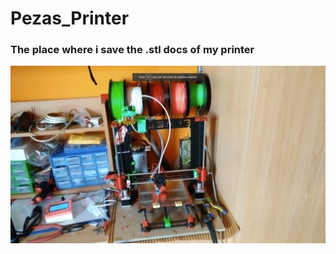 # Pezas_Printer
### The place where i  save the .stl docs of my printer

![printer](https://github.com/pablopeza/Pezas_Printer/blob/master/Images/printer.png)
